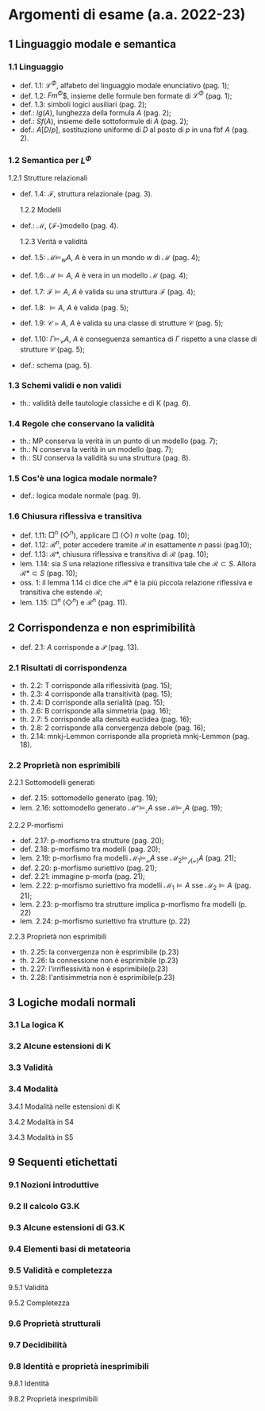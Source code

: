 # Argomenti di esame (a.a. 2022-23)

## 1 Linguaggio modale e semantica

### 1.1 Linguaggio

- def. 1.1: $\mathcal{L}^\Phi$, alfabeto del linguaggio modale enunciativo
  (pag. 1);
- def. 1.2: $Fm^\Phi$$, insieme delle formule ben formate di $\mathcal{L}^\Phi$
  (pag. 1);
- def. 1.3: simboli logici ausiliari (pag. 2);
- def.: $lg(A)$, lunghezza della formula $A$ (pag. 2);
- def.: $Sf(A)$, insieme delle sottoformule di $A$ (pag. 2);
- def.: $A[D/p]$, sostituzione uniforme di $D$ al posto di $p$ in una fbf $A$
  (pag. 2).

### 1.2 Semantica per $L^\Phi$

1.2.1 Strutture relazionali

- def. 1.4: $\mathcal{F}$, struttura relazionale (pag. 3).

  1.2.2 Modelli

- def.: $\mathcal{M}$, ($\mathcal{F}$-)modello (pag. 4).

  1.2.3 Verità e validità

- def. 1.5: $\mathcal{M} \models_w A$, $A$ è vera in un mondo $w$ di
  $\mathcal{M}$ (pag. 4);
- def. 1.6: $\mathcal{M} \models A$, $A$ è vera in un modello $\mathcal{M}$
  (pag. 4);
- def. 1.7: $\mathcal{F} \models A$, $A$ è valida su una struttura $\mathcal{F}$
  (pag. 4);
- def. 1.8: $\models A$, $A$ è valida (pag. 5);
- def. 1.9: $\mathcal{C} \models A$, $A$ è valida su una classe di strutture
  $\mathcal{C}$ (pag. 5);
- def. 1.10: $\Gamma \models_{\mathcal{C}} A$, $A$ è conseguenza semantica di
  $\Gamma$ rispetto a una classe di strutture $\mathcal{C}$ (pag. 5);
- def.: schema (pag. 5).

### 1.3 Schemi validi e non validi

- th.: validità delle tautologie classiche e di K (pag. 6).

### 1.4 Regole che conservano la validità

- th.: MP conserva la verità in un punto di un modello (pag. 7);
- th.: N conserva la verità in un modello (pag. 7);
- th.: SU conserva la validità su una struttura (pag. 8).

### 1.5 Cos'è una logica modale normale?

- def.: logica modale normale (pag. 9).

### 1.6 Chiusura riflessiva e transitiva

- def. 1.11: $\Box^n$ ($\Diamond^n$), applicare $\Box$ ($\Diamond$) $n$ volte
  (pag. 10);
- def. 1.12: $\mathcal{R}^n$, poter accedere tramite $\mathcal{R}$ in
  esattamente $n$ passi (pag.10);
- def. 1.13: $\mathcal{R}*$, chiusura riflessiva e transitiva di $\mathcal{R}$
  (pag. 10);
- lem. 1.14: sia $S$ una relazione riflessiva e transitiva tale che
  $\mathcal{R} \subset S$. Allora $\mathcal{R}* \subset S$ (pag. 10);
- oss. 1: il lemma 1.14 ci dice che $\mathcal{R}*$ è la più piccola relazione riflessiva e
  transitiva che estende $\mathcal{R}$;
- lem. 1.15: $\Box^n$ ($\Diamond^n$) e $\mathcal{R}^n$ (pag. 11).

## 2 Corrispondenza e non esprimibilità

- def. 2.1: $A$ corrisponde a $\mathcal{P}$ (pag. 13).

### 2.1 Risultati di corrispondenza

- th. 2.2: T corrisponde alla riflessività (pag. 15);
- th. 2.3: 4 corrisponde alla transitività (pag. 15);
- th. 2.4: D corrisponde alla serialità (pag. 15);
- th. 2.6: B corrisponde alla simmetria (pag. 16);
- th. 2.7: 5 corrisponde alla densità euclidea (pag. 16);
- th. 2.8: 2 corrisponde alla convergenza debole (pag. 16);
- th. 2.14: mnkj-Lemmon corrisponde alla proprietà mnkj-Lemmon (pag. 18).

### 2.2 Proprietà non esprimibili

2.2.1 Sottomodelli generati
- def. 2.15: sottomodello generato (pag. 19);
- lem. 2.16: sottomodello generato $\mathcal{M^v} \models_{\mathcal{z}} A$ sse $\mathcal{M} \models_{\mathcal{z}}A$ (pag. 19);

2.2.2 P-morfismi
- def. 2.17: p-morfismo tra strutture (pag. 20);
- def. 2.18: p-morfismo tra modelli (pag. 20);
- lem. 2.19: p-morfismo fra modelli $\mathcal{M_1} \models_{\mathcal{w}} A$ sse $\mathcal{M_2} \models_{\mathcal{f(w)}}A$ (pag. 21);
- def. 2.20: p-morfismo suriettivo (pag. 21);
- def. 2.21: immagine p-morfa (pag. 21);
- lem. 2.22: p-morfismo suriettivo fra modelli $\mathcal{M_1} \models A$ sse $\mathcal{M_2} \models A$ (pag. 21);
- lem. 2.23: p-morfismo tra strutture implica p-morfismo fra modelli (p. 22)
- lem. 2.24: p-morfismo suriettivo fra strutture (p. 22)

2.2.3 Proprietà non esprimibili
- th. 2.25: la convergenza non è esprimibile (p.23)
- th. 2.26: la connessione non è esprimibile (p.23)
- th. 2.27: l'irriflessività non è esprimibile(p.23)
- th. 2.28: l'antisimmetria non è esprimibile(p.23)

## 3 Logiche modali normali

### 3.1 La logica K

### 3.2 Alcune estensioni di K

### 3.3 Validità

### 3.4 Modalità

3.4.1 Modalità nelle estensioni di K

3.4.2 Modalità in S4

3.4.3 Modalità in S5

## 9 Sequenti etichettati

### 9.1 Nozioni introduttive

### 9.2 Il calcolo G3.K

### 9.3 Alcune estensioni di G3.K

### 9.4 Elementi basi di metateoria

### 9.5 Validità e completezza

9.5.1 Validità

9.5.2 Completezza

### 9.6 Proprietà strutturali

### 9.7 Decidibilità

### 9.8 Identità e proprietà inesprimibili

9.8.1 Identità

9.8.2 Proprietà inesprimibili
